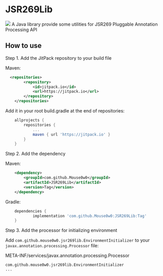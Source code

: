 # JSR269Lib
[![](https://jitpack.io/v/Mouse0w0/JSR269Lib.svg)](https://jitpack.io/#Mouse0w0/JSR269Lib)
A Java library provide some utilities for JSR269 Pluggable Annotation Processing API

## How to use

Step 1. Add the JitPack repository to your build file

Maven:
```xml
  <repositories>
		<repository>
		    <id>jitpack.io</id>
		    <url>https://jitpack.io</url>
		</repository>
	</repositories>
```

Add it in your root build.gradle at the end of repositories:
```gradle
	allprojects {
		repositories {
			...
			maven { url 'https://jitpack.io' }
		}
	}
```

Step 2. Add the dependency

Maven:
```xml
	<dependency>
	    <groupId>com.github.Mouse0w0</groupId>
	    <artifactId>JSR269Lib</artifactId>
	    <version>Tag</version>
	</dependency>
```

Gradle:
```gradle
	dependencies {
	        implementation 'com.github.Mouse0w0:JSR269Lib:Tag'
	}
```

Step 3. Add the processor for initializing environment

Add `com.github.mouse0w0.jsr269lib.EnvironmentInitializer` to your `javax.annotation.processing.Processor` file:

META-INF/services/javax.annotation.processing.Processor
```
com.github.mouse0w0.jsr269lib.EnvironmentInitializer
...
```
